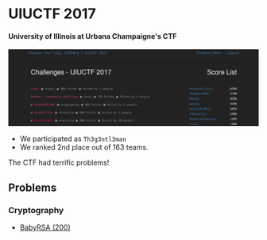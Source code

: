 # UIUCTF 2017
#### University of Illinois at Urbana Champaigne's CTF

![front_page](Front_Page.png)

* We participated as `Th3g3ntl3man`
* We ranked 2nd place out of 163 teams.

The CTF had terrific problems!

## Problems

### Cryptography
* [BabyRSA (200)](problems/Cryptography/babyRSA/README.md)
